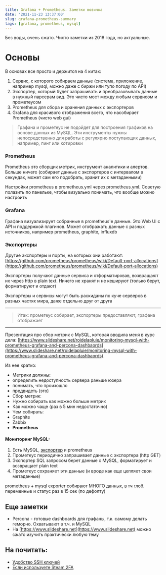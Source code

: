 ```yaml
---
title: Grafana + Prometheus. Заметки новичка
date: '2021-11-23 13:37:00'
slug: grafana-prometheus-summary
tags: [grafana, prometheus, mysql]
---
```


Без воды, очень сжато. Чисто заметки из 2018 года, но актуальные.

<!--truncate-->

# Основы

В основах все просто и держится на 4 китах:

1. Сервис, с которого собираем данные (система, приложение, например mysql, можно даже с биржи или тупо погоду по API)
2. Экспортер, который будет запрашивать и преобразовывать данные в нужный парсерам вид. Это чисто мост между любым сервисом и прометеусом
3. Prometheus для сбора и хранения данных с экспортеров
4. Grafana для красивого отображения всего, что насобирает Prometheus (чисто web gui)

> Графана и прометеус не подойдет для построения графиков на основе данных из MySQL. Эти инструменты нужны непосредственно для работы с регулярно поступающих данных, например, пинг или котировки

### Prometheus

Prometheus это сборщик метрик, инструмент аналитики и алертов. Больше ничего (собирает данные с экспортеров с интервалом в секундах, может сам его подобрать, хранит их с метаданными)

Настройки prometheus в prometheus.yml через prometheus.yml. Советую полазить по панельке, чтобы визуально понимать, что вообще можно настроить

### Grafana

Графана визуализирует собранные в prometheus'е данные. Это Web UI с API и поддержкой плагинов. Может отображать данные с разных источников, например prometheus, graphite, influxdb

### Экспортеры

Другие экспортеры и порты, на которых они работают:
[https://github.com/prometheus/prometheus/wiki/Default-port-allocations](https://github.com/prometheus/prometheus/wiki/Default-port-allocations)

Экспортеры получают данные сервиса и отформатировав, возвращают их через http в plain text. Ничего не хранят и не кешируют (только берут, форматируют и отдают)

Экспортеры и сервисы могут быть раскиданы по куче серверов в разных частях мира, даже отдельно друг от друга

* * *

> Итак: прометеус собирает, экспортеры предоставляют, графана отображает

* * *

Презентация про сбор метрик с MySQL, которая вводила меня в курс дела:
[https://www.slideshare.net/roidelapluie/monitoring-mysql-with-prometheus-grafana-and-percona-dashbaords](https://www.slideshare.net/roidelapluie/monitoring-mysql-with-prometheus-grafana-and-percona-dashbaords)

Из нее кратко:

- Метрики должны:
- определить недоступность сервера раньше юзера
- понимать, что произошло
- предвидеть (это)
- Сбор метрик:
- Нужно собирать как можно больше метрик
- Как можно чаще (раз в 5 мин недостаточно)
- Чем собирать:
- Graphite
- Zabbix
- **Prometheus**

#### Мониторинг MySQL:

1. Есть MySQL, [экспортер](https://github.com/prometheus/mysqld_exporter) и prometheus
2. Прометеус периодично запрашивает данные с экспортера (http GET)
3. Экспортер SQL запросом берет данные с MySQL, форматирует и возвращает plain text
4. Прометеус сохраняет эти данные (и вроде как еще цепляет свои метаданные)

prometheus + mysql exporter собирают МНОГО данных, в тч глоб. переменные и статус раз в 15 сек (по дефолту)

## Еще заметки

- Percona - готовые dashboards для графаны, т.к. самому делать геморно. Охватывают в т.ч. и MySQL
- На [https://www.slideshare.net](https://www.slideshare.net) можно сжато изучить практически любую тему

## На почитать:

- [Удобство SSH ключей](2021-10-05-ssh-keys.md)
- [Если используете Steam 2FA](2020-01-29-steam-telegram-authenticator.md)
